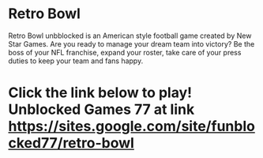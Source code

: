 # Retro Bowl
Retro Bowl unbblocked is an American style football game created by New Star Games. Are you ready to manage your dream team into victory? Be the boss of your NFL franchise, expand your roster, take care of your press duties to keep your team and fans happy.

# Click the link below to play! Unblocked Games 77 at link https://sites.google.com/site/funblocked77/retro-bowl
